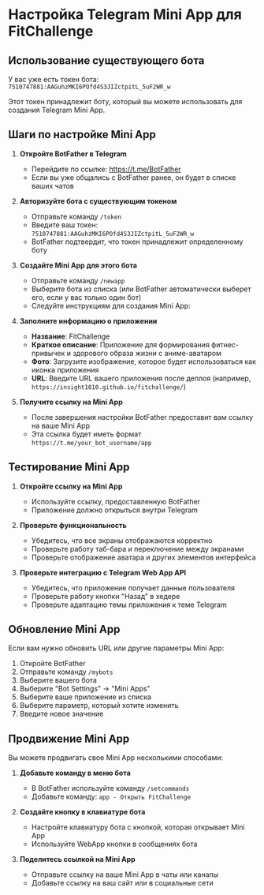 # Настройка Telegram Mini App для FitChallenge

## Использование существующего бота

У вас уже есть токен бота: `7510747881:AAGuhzMKI6POfd4S3JIZctpitL_5uF2WR_w`

Этот токен принадлежит боту, который вы можете использовать для создания Telegram Mini App.

## Шаги по настройке Mini App

1. **Откройте BotFather в Telegram**
   - Перейдите по ссылке: https://t.me/BotFather
   - Если вы уже общались с BotFather ранее, он будет в списке ваших чатов

2. **Авторизуйте бота с существующим токеном**
   - Отправьте команду `/token`
   - Введите ваш токен: `7510747881:AAGuhzMKI6POfd4S3JIZctpitL_5uF2WR_w`
   - BotFather подтвердит, что токен принадлежит определенному боту

3. **Создайте Mini App для этого бота**
   - Отправьте команду `/newapp`
   - Выберите бота из списка (или BotFather автоматически выберет его, если у вас только один бот)
   - Следуйте инструкциям для создания Mini App:

4. **Заполните информацию о приложении**
   - **Название**: FitChallenge
   - **Краткое описание**: Приложение для формирования фитнес-привычек и здорового образа жизни с аниме-аватаром
   - **Фото**: Загрузите изображение, которое будет использоваться как иконка приложения
   - **URL**: Введите URL вашего приложения после деплоя (например, `https://insight1010.github.io/fitchallenge/`)

5. **Получите ссылку на Mini App**
   - После завершения настройки BotFather предоставит вам ссылку на ваше Mini App
   - Эта ссылка будет иметь формат `https://t.me/your_bot_username/app`

## Тестирование Mini App

1. **Откройте ссылку на Mini App**
   - Используйте ссылку, предоставленную BotFather
   - Приложение должно открыться внутри Telegram

2. **Проверьте функциональность**
   - Убедитесь, что все экраны отображаются корректно
   - Проверьте работу таб-бара и переключение между экранами
   - Проверьте отображение аватара и других элементов интерфейса

3. **Проверьте интеграцию с Telegram Web App API**
   - Убедитесь, что приложение получает данные пользователя
   - Проверьте работу кнопки "Назад" в хедере
   - Проверьте адаптацию темы приложения к теме Telegram

## Обновление Mini App

Если вам нужно обновить URL или другие параметры Mini App:

1. Откройте BotFather
2. Отправьте команду `/mybots`
3. Выберите вашего бота
4. Выберите "Bot Settings" → "Mini Apps"
5. Выберите ваше приложение из списка
6. Выберите параметр, который хотите изменить
7. Введите новое значение

## Продвижение Mini App

Вы можете продвигать свое Mini App несколькими способами:

1. **Добавьте команду в меню бота**
   - В BotFather используйте команду `/setcommands`
   - Добавьте команду: `app - Открыть FitChallenge`

2. **Создайте кнопку в клавиатуре бота**
   - Настройте клавиатуру бота с кнопкой, которая открывает Mini App
   - Используйте WebApp кнопки в сообщениях бота

3. **Поделитесь ссылкой на Mini App**
   - Отправьте ссылку на ваше Mini App в чаты или каналы
   - Добавьте ссылку на ваш сайт или в социальные сети 